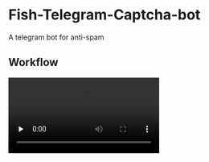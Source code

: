# Fish-Telegram-Captcha-bot

A telegram bot for anti-spam

## Workflow

<video id="video" controls="" controls="" preload="none" poster="">
      <source id="mp4" src="https://user-images.githubusercontent.com/19994286/189465818-2174bcc4-fe74-4749-89cd-315ec4b0638a.mp4" type="video/mp4">
</video>

